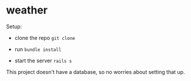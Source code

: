 weather
===========

Setup:
- clone the repo ```git clone```

- run ```bundle install```

- start the server ```rails s```


This project doesn't have a database, so no worries about setting that up.